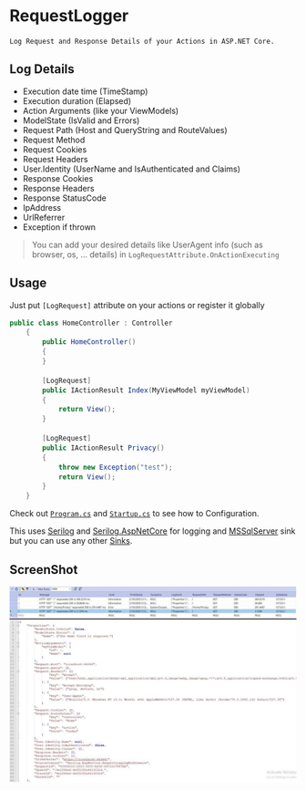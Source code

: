 # RequestLogger

    Log Request and Response Details of your Actions in ASP.NET Core.

## Log Details

- Execution date time (TimeStamp)
- Execution duration (Elapsed)
- Action Arguments (like your ViewModels)
- ModelState (IsValid and Errors)
- Request Path (Host and QueryString and RouteValues)
- Request Method
- Request Cookies
- Request Headers
- User.Identity (UserName and IsAuthenticated and Claims)
- Response Cookies
- Response Headers
- Response StatusCode
- IpAddress
- UrlReferrer
- Exception if thrown

> You can add your desired details like UserAgent info (such as browser, os, ... details) in `LogRequestAttribute.OnActionExecuting`

## Usage

Just put `[LogRequest]` attribute on your actions or register it globally

```csharp
public class HomeController : Controller
    {
        public HomeController()
        {
        }

        [LogRequest]
        public IActionResult Index(MyViewModel myViewModel)
        {
            return View();
        }

        [LogRequest]
        public IActionResult Privacy()
        {
            throw new Exception("test");
            return View();
        }
    }
```

Check out [`Program.cs`]() and [`Startup.cs`]() to see how to Configuration.

This uses [Serilog](https://github.com/serilog/serilog) and [Serilog.AspNetCore](https://github.com/serilog/serilog-aspnetcore) for logging and [MSSqlServer](https://github.com/serilog/serilog-sinks-mssqlserver) sink but you can use any other [Sinks](https://github.com/serilog/serilog/wiki/Provided-Sinks).

## ScreenShot

![Image](screenshot.jpg)
